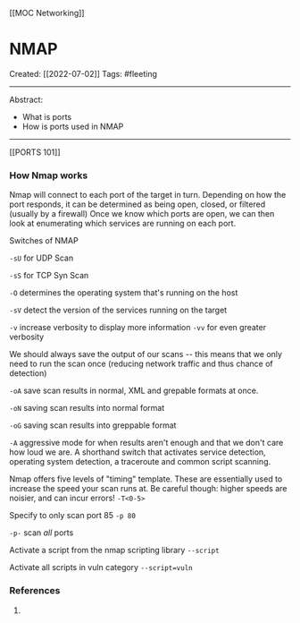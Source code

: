 [[MOC Networking]]

# NMAP
Created:  [[2022-07-02]]
Tags: #fleeting 

---
Abstract:
- What is ports
- How is ports used in NMAP

---
[[PORTS 101]]

### How Nmap works
Nmap will connect to each port of the target in turn. Depending on how the port responds, it can be determined as being open, closed, or filtered (usually by a firewall)
Once we know which ports are open, we can then look at enumerating which services are running on each port.

Switches of NMAP

`-sU` for UDP Scan

`-sS` for TCP Syn Scan

`-O` determines the operating system that's running on the host

`-sV` detect the version of the services running on the target

`-v` increase verbosity to display more information
`-vv` for even greater verbosity


We should always save the output of our scans -- this means that we only need to run the scan once (reducing network traffic and thus chance of detection)

`-oA` save scan results in normal, XML and grepable formats at once.

`-oN` saving scan results into normal format

`-oG` saving scan results into greppable format



`-A` aggressive mode for when results aren't enough and that we don't care how loud we are.  A shorthand switch that activates service detection, operating system detection, a traceroute and common script scanning.


  
Nmap offers five levels of "timing" template. These are essentially used to increase the speed your scan runs at. Be careful though: higher speeds are noisier, and can incur errors!
`-T<0-5>`


Specify to only scan port 85
`-p 80`


`-p-` scan _all_ ports


Activate a script from the nmap scripting library
`--script`

Activate all scripts in vuln category
`--script=vuln`







### References
1. 